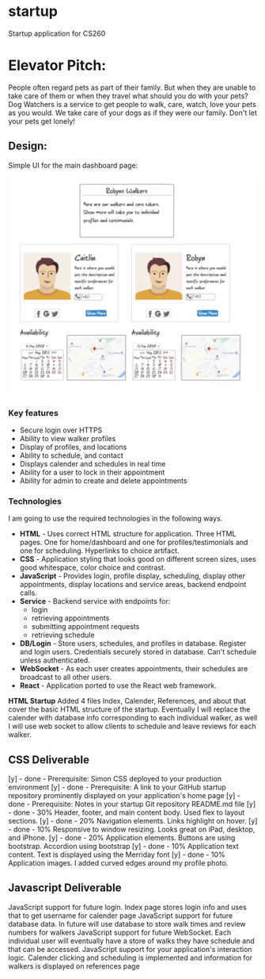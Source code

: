 # startup
Startup application for CS260

# Elevator Pitch:

People often regard pets as part of their family. But when they are unable to take care of them or when they travel what should you do with your pets? Dog Watchers is a service to get people to walk, care, watch, love your pets as you would. We take care of your dogs as if they were our family. Don't let your pets get lonely!

## Design:

Simple UI for the main dashboard page:

![Mock](walkerUI.jpg)

### Key features

- Secure login over HTTPS
- Ability to view walker profiles
- Display of profiles, and locations
- Ability to schedule, and contact
- Displays calender and schedules in real time
- Ability for a user to lock in their appointment
- Ability for admin to create and delete appointments

### Technologies

I am going to use the required technologies in the following ways.

- **HTML** - Uses correct HTML structure for application. Three HTML pages. One for home/dashboard and one for profiles/testimonials and one for scheduling. Hyperlinks to choice artifact.
- **CSS** - Application styling that looks good on different screen sizes, uses good whitespace, color choice and contrast.
- **JavaScript** - Provides login, profile display, scheduling, display other appointments, display locations and service areas, backend endpoint calls.
- **Service** - Backend service with endpoints for:
  - login
  - retrieving appointments
  - submitting appointment requests
  - retrieving schedule
- **DB/Login** - Store users, schedules, and profiles in database. Register and login users. Credentials securely stored in database. Can't schedule unless authenticated.
- **WebSocket** - As each user creates appointments, their schedules are broadcast to all other users.
- **React** - Application ported to use the React web framework.



**HTML Startup**
Added 4 files Index, Calender, References, and about that cover the basic HTML structure of the startup. Eventually I will replace the calender with database info corresponding to each individual walker, as well I will use web socket to allow clients to schedule and leave reviews for each walker.

## CSS Deliverable 

[y] - done - Prerequisite: Simon CSS deployed to your production environment
[y] - done - Prerequisite: A link to your GitHub startup repository prominently displayed on your application's home page
[y] - done - Prerequisite: Notes in your startup Git repository README.md file
[y] - done - 30% Header, footer, and main content body. Used flex to layout sections.
[y] - done - 20% Navigation elements. Links highlight on hover.
[y] - done - 10% Responsive to window resizing. Looks great on iPad, desktop, and iPhone.
[y] - done - 20% Application elements. Buttons are using bootstrap. Accordion using bootstrap
[y] - done - 10% Application text content. Text is displayed using the Merriday font
[y] - done - 10% Application images. I added curved edges around my profile photo.

## Javascript Deliverable 

JavaScript support for future login. Index page stores login info and uses that to get username for calender page
JavaScript support for future database data. In future will use database to store walk times and review numbers for walkers
JavaScript support for future WebSocket. Each individual user will eventually have a store of walks they have schedule and that can be accessed.
JavaScript support for your application's interaction logic. Calender clicking and scheduling is implemented and information for walkers is displayed on references page